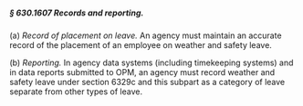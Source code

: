 ##### § 630.1607 Records and reporting. #####

(a) *Record of placement on leave.* An agency must maintain an accurate record of the placement of an employee on weather and safety leave.

(b) *Reporting.* In agency data systems (including timekeeping systems) and in data reports submitted to OPM, an agency must record weather and safety leave under section 6329c and this subpart as a category of leave separate from other types of leave.
